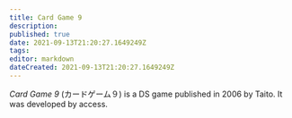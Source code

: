 ```yaml
---
title: Card Game 9
description: 
published: true
date: 2021-09-13T21:20:27.1649249Z 
tags: 
editor: markdown
dateCreated: 2021-09-13T21:20:27.1649249Z
---
```

_Card Game 9_ (<span lang='ja'>カードゲーム９</span>) is a DS game published in 2006 by Taito.
It was developed by access.
